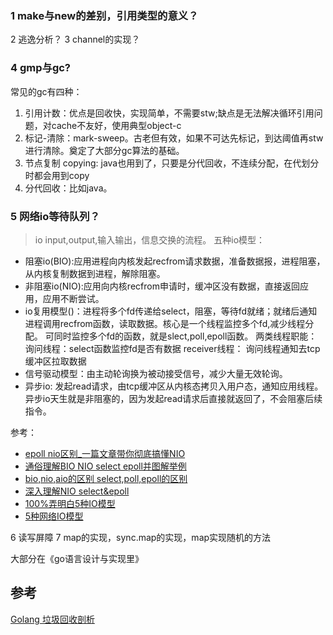 ### 1 make与new的差别，引用类型的意义？
2 逃逸分析？
3 channel的实现？
### 4 gmp与gc?
常见的gc有四种：
1. 引用计数：优点是回收快，实现简单，不需要stw;缺点是无法解决循环引用问题，对cache不友好，使用典型object-c
2. 标记-清除：mark-sweep。古老但有效，如果不可达先标记，到达阈值再stw进行清除。奠定了大部分gc算法的基础。
3. 节点复制 copying: java也用到了，只要是分代回收，不连续分配，在代划分时都会用到copy
4. 分代回收：比如java。



### 5 网络io等待队列？
> io input,output,输入输出，信息交换的流程。
五种io模型：
* 阻塞io(BIO):应用进程向内核发起recfrom请求数据，准备数据报，进程阻塞，从内核复制数据到进程，解除阻塞。
* 非阻塞io(NIO):应用向内核recfrom申请时，缓冲区没有数据，直接返回应用，应用不断尝试。
* io复用模型()：进程将多个fd传递给select，阻塞，等待fd就绪；就绪后通知进程调用recfrom函数，读取数据。核心是一个线程监控多个fd,减少线程分配。
    可同时监控多个fd的函数，就是slect,poll,epoll函数。
    两类线程职能：
    询问线程：select函数监控fd是否有数据
    receiver线程： 询问线程通知去tcp缓冲区拉取数据
* 信号驱动模型：由主动轮询换为被动接受信号，减少大量无效轮询。
* 异步io: 发起read请求，由tcp缓冲区从内核态拷贝入用户态，通知应用线程。异步io天生就是非阻塞的，因为发起read请求后直接就返回了，不会阻塞后续指令。

参考：
* [epoll nio区别_一篇文章带你彻底搞懂NIO](https://blog.csdn.net/weixin_39888943/article/details/112014207)
* [通俗理解BIO NIO select epoll并图解举例](https://cloud.tencent.com/developer/article/1773847)
* [bio,nio,aio的区别 select,poll,epoll的区别](https://www.cnblogs.com/eryun/p/12040508.html)
* [深入理解NIO select&epoll](https://zhuanlan.zhihu.com/p/150635981)
* [100%弄明白5种IO模型]([100%弄明白5种IO模型](https://zhuanlan.zhihu.com/p/115912936))
* [5种网络IO模型](https://zhuanlan.zhihu.com/p/54580385)

6 读写屏障
7 map的实现，sync.map的实现，map实现随机的方法

大部分在《go语言设计与实现里》


## 参考

[Golang 垃圾回收剖析](http://legendtkl.com/2017/04/28/golang-gc/)